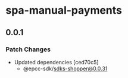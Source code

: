 # spa-manual-payments

## 0.0.1

### Patch Changes

- Updated dependencies [ced70c5]
  - @epcc-sdk/sdks-shopper@0.0.31
